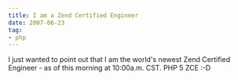 ```yaml
---
title: I am a Zend Certified Engineer
date: 2007-06-23
tag:
- php
---
```

I just wanted to point out that I am the world's newest Zend Certified Engineer - as of this morning at 10:00a.m. CST. PHP 5 ZCE :-D
